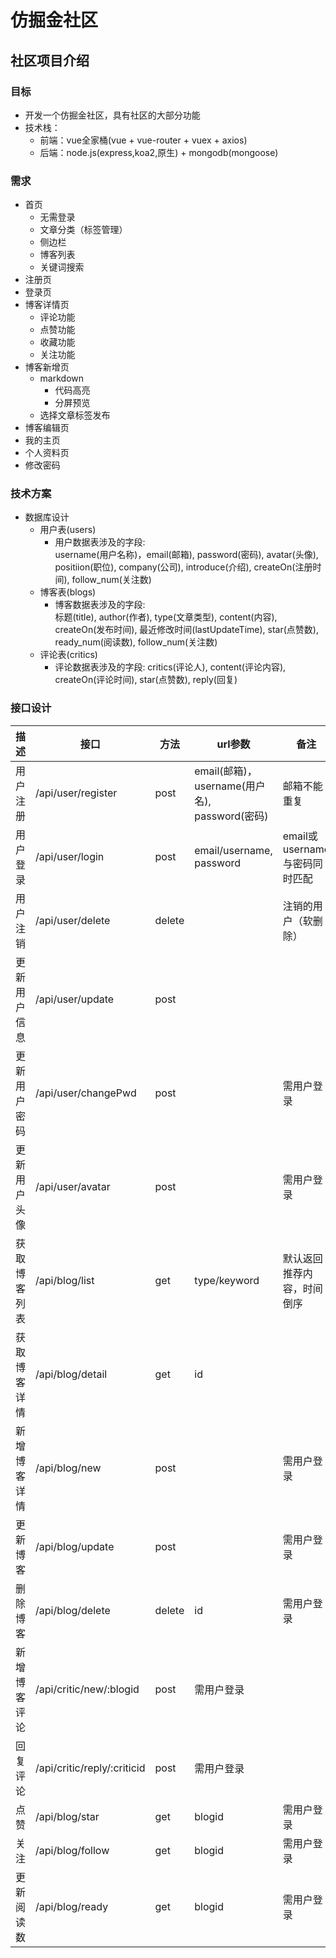 # 仿掘金社区

## 社区项目介绍
### 目标
- 开发一个仿掘金社区，具有社区的大部分功能
- 技术栈：
  + 前端：vue全家桶(vue + vue-router +  vuex + axios)
  + 后端：node.js(express,koa2,原生) + mongodb(mongoose)   

### 需求
- 首页  
  + 无需登录
  + 文章分类（标签管理）
  + 侧边栏  
  + 博客列表
  + 关键词搜索
- 注册页  
- 登录页
- 博客详情页
  + 评论功能
  + 点赞功能
  + 收藏功能  
  + 关注功能  
- 博客新增页
  + markdown 
    * 代码高亮
    * 分屏预览 
  + 选择文章标签发布  
- 博客编辑页
- 我的主页
- 个人资料页
- 修改密码

### 技术方案
- 数据库设计
  + 用户表(users)
    * 用户数据表涉及的字段:  
      username(用户名称)，email(邮箱), password(密码), avatar(头像), positiion(职位), company(公司), introduce(介绍), createOn(注册时间), follow_num(关注数)
  + 博客表(blogs)
    * 博客数据表涉及的字段:  
      标题(title), author(作者), type(文章类型), content(内容), createOn(发布时间), 最近修改时间(lastUpdateTime), star(点赞数), ready_num(阅读数), follow_num(关注数)
  + 评论表(critics)
    * 评论数据表涉及的字段: 
      critics(评论人), content(评论内容), createOn(评论时间), star(点赞数), reply(回复)

### 接口设计

| 描述| 接口 | 方法 | url参数 | 备注 |   
|-----|-----|------|---------|------|    
|用户注册|/api/user/register| post| email(邮箱)，username(用户名), password(密码)|邮箱不能重复 |    
|用户登录|/api/user/login| post| email/username, password| email或username与密码同时匹配 |    
|用户注销|/api/user/delete| delete|     | 注销的用户（软删除）|   
|更新用户信息|/api/user/update| post|      |  |    
|更新用户密码|/api/user/changePwd| post|   |  需用户登录 |   
|更新用户头像|/api/user/avatar| post|     | 需用户登录 |   
|获取博客列表|/api/blog/list| get|  type/keyword | 默认返回推荐内容，时间倒序|   
|获取博客详情|/api/blog/detail| get| id  |          |     
|新增博客详情|/api/blog/new| post|       | 需用户登录 |   
|更新博客|/api/blog/update|post|         | 需用户登录 |   
|删除博客|/api/blog/delete| delete|id    | 需用户登录 |   
|新增博客评论|/api/critic/new/:blogid| post| 需用户登录 |   
|回复评论|/api/critic/reply/:criticid| post| 需用户登录 |   
|点赞|/api/blog/star|get| blogid| 需用户登录 |  
|关注|/api/blog/follow|get| blogid| 需用户登录 |  
|更新阅读数|/api/blog/ready|get| blogid| 需用户登录 |  




